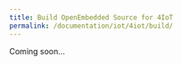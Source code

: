 ```yaml
---
title: Build OpenEmbedded Source for 4IoT
permalink: /documentation/iot/4iot/build/
---
```


Coming soon...